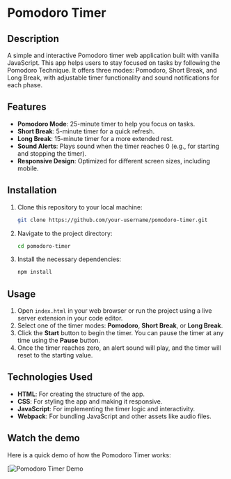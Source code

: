 # Pomodoro Timer

## Description

A simple and interactive Pomodoro timer web application built with vanilla JavaScript. This app helps users to stay focused on tasks by following the Pomodoro Technique. It offers three modes: Pomodoro, Short Break, and Long Break, with adjustable timer functionality and sound notifications for each phase.

## Features

- **Pomodoro Mode**: 25-minute timer to help you focus on tasks.
- **Short Break**: 5-minute timer for a quick refresh.
- **Long Break**: 15-minute timer for a more extended rest.
- **Sound Alerts**: Plays sound when the timer reaches 0 (e.g., for starting and stopping the timer).
- **Responsive Design**: Optimized for different screen sizes, including mobile.

## Installation

1. Clone this repository to your local machine:
    ```bash
    git clone https://github.com/your-username/pomodoro-timer.git
    ```

2. Navigate to the project directory:
    ```bash
    cd pomodoro-timer
    ```

3. Install the necessary dependencies:
    ```bash
    npm install
    ```

## Usage

1. Open `index.html` in your web browser or run the project using a live server extension in your code editor.
2. Select one of the timer modes: **Pomodoro**, **Short Break**, or **Long Break**.
3. Click the **Start** button to begin the timer. You can pause the timer at any time using the **Pause** button.
4. Once the timer reaches zero, an alert sound will play, and the timer will reset to the starting value.

## Technologies Used

- **HTML**: For creating the structure of the app.
- **CSS**: For styling the app and making it responsive.
- **JavaScript**: For implementing the timer logic and interactivity.
- **Webpack**: For bundling JavaScript and other assets like audio files.

## Watch the demo

Here is a quick demo of how the Pomodoro Timer works:

[![Pomodoro Timer Demo](https://www.loom.com/share/f6958fd7349b45d59a2cc2d5edcc8c4c)


